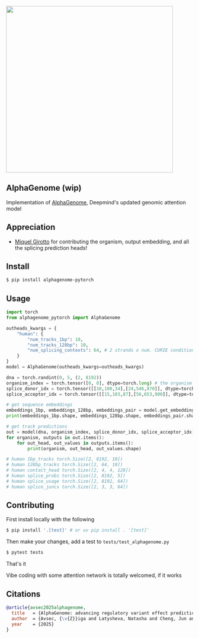 <img src="./extended-figure-1.png" width="450px"></img>

## AlphaGenome (wip)

Implementation of [AlphaGenome](https://deepmind.google/discover/blog/alphagenome-ai-for-better-understanding-the-genome/), Deepmind's updated genomic attention model


## Appreciation

- [Miquel Girotto](https://github.com/MiqG) for contributing the organism, output embedding, and all the splicing prediction heads!

## Install

```bash
$ pip install alphagenome-pytorch
```

## Usage

```python
import torch
from alphagenome_pytorch import AlphaGenome

outheads_kwargs = {
    "human": {
        "num_tracks_1bp": 10,
        "num_tracks_128bp": 10,
        "num_splicing_contexts": 64, # 2 strands x num. CURIE conditions
    }
}
model = AlphaGenome(outheads_kwargs=outheads_kwargs)

dna = torch.randint(0, 5, (2, 8192))
organism_index = torch.tensor([0, 0], dtype=torch.long) # the organism that each sequence belongs to
splice_donor_idx = torch.tensor([[10,100,34],[24,546,870]], dtype=torch.long)
splice_acceptor_idx = torch.tensor([[15,103,87],[56,653,900]], dtype=torch.long)

# get sequence embeddings
embeddings_1bp, embeddings_128bp, embeddings_pair = model.get_embeddings(dna, organism_index) # (2, 8192, 1536), (2, 64, 3072), (2, 4, 4, 128)
print(embeddings_1bp.shape, embeddings_128bp.shape, embeddings_pair.shape)

# get track predictions
out = model(dna, organism_index, splice_donor_idx, splice_acceptor_idx)
for organism, outputs in out.items():
    for out_head, out_values in outputs.items():
        print(organism, out_head, out_values.shape)

# human 1bp_tracks torch.Size([2, 8192, 10])
# human 128bp_tracks torch.Size([2, 64, 10])
# human contact_head torch.Size([2, 4, 4, 128])
# human splice_probs torch.Size([2, 8192, 5])
# human splice_usage torch.Size([2, 8192, 64])
# human splice_juncs torch.Size([2, 3, 3, 64])
```

## Contributing

First install locally with the following

```bash
$ pip install '.[test]' # or uv pip install . '[test]'
```

Then make your changes, add a test to `tests/test_alphagenome.py`

```bash
$ pytest tests
```

That's it

Vibe coding with some attention network is totally welcomed, if it works

## Citations

```bibtex
@article{avsec2025alphagenome,
  title   = {AlphaGenome: advancing regulatory variant effect prediction with a unified DNA sequence model},
  author  = {Avsec, {\v{Z}}iga and Latysheva, Natasha and Cheng, Jun and Novati, Guido and Taylor, Kyle R and Ward, Tom and Bycroft, Clare and Nicolaisen, Lauren and Arvaniti, Eirini and Pan, Joshua and Thomas, Raina and Dutordoir, Vincent and Perino, Matteo and De, Soham and Karollus, Alexander and Gayoso, Adam and Sargeant, Toby and Mottram, Anne and Wong, Lai Hong and Drot{\'a}r, Pavol and Kosiorek, Adam and Senior, Andrew and Tanburn, Richard and Applebaum, Taylor and Basu, Souradeep and Hassabis, Demis and Kohli, Pushmeet},
  year    = {2025}
}
```
